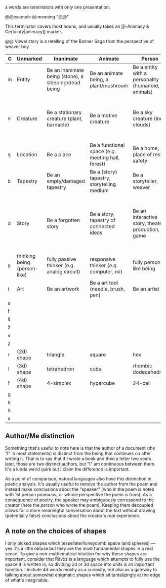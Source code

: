 `á` words are terminators with only one presentation:

@@example
`@@` meaning "@@"

This terminator covers most nouns, and usually takes an [[i-Animacy & Certainty|animacy]] marker.

@@ Vowel story is a retelling of the Banner Saga from the perspective of weaver boy

C | Unmarked | Inanimate | Animate | Person | Enigmatic
-|-|-|-|-|-
m | Entity | Be an inanimate being (stone), a sleeping/dead being | Be an animate being, a plant/mushroom | Be a entity with a personality (humanoid, animals) | Be a God/spirit, non-human (enigmatic) entity
n | Creature | Be a stationary creature (plant, barnacle) | Be a motive creature | Be a sky creature (incl clouds) | Be an extremophile (deep cave dweller, space creature, water bear) 
ŋ | Location | Be a place | Be a functional space (e.g. meeting hall, forest) | Be a home, place of rest, safety | Be a holy place
b | Tapestry | Be an empty/damaged tapestry | Be a (story) tapestry, storytelling medium | Be a storyteller, weaver | Be a prophet, god-storyteller 
d | Story | Be a forgotten story | Be a story, tapestry of connected ideas | Be an interactive story, theater production, game | Be a non-narrative story, tapestry of difficult (if not impossible) to follow ideas
p | thinking being (person-like) | fully passive thinker (e.g. analog circuit) | responsive thinker (e.g. computer, ml) | fully person-like being | enigmatic thinking being
t | Art | Be an artwork | Be a art tool (needle, brush, pen) | Be an artist | Be a world-weaver, mage, priest 
s |
f |
š |
ž |
v |
z |
r | (2d) shape | triangle | square | hex | circle
l | (3d) shape | tetrahedron | cube | rhombic dodecahedron | sphere
ř | (4d) shape | 4-simplex | hypercube | 24-cell | hyper-sphere
g | 
k | 
h | 
x | 

## Author/Me distinction
Something that's useful to note here is that the author of a document (the "I" in most statements) is distinct from the being that continues on after writing it. That is to say that if I wrote a book and then a letter two years later, those are two distinct authors, but "I" am continuous between them. It's a kinda weird quirk but I claim the difference is important.

As a point of comparison, natural languages also have this distinction in poetic analysis. It's usually useful to remove the author from the poem and instead make conclusions about the "speaker" (who in the poem is noted with 1st person pronouns, or whose perspective the poem is from). As a consequence of poetry, the speaker may ambiguously correspond to the creator (here the *person* who wrote the poem). Keeping them decoupled allows for a more meaningful conversation about the *text* without drawing (potentially false) conclusions about the creator's *real* experience.

## A note on the choices of shapes
I only picked shapes which tessellate/honeycomb space (and spheres) — yes it's a little obtuse but they are the most fundamental shapes in a real sense. To give a non-mathematical intuition for why these shapes are important, consider that Rāvòz is a language which attempts to fully use the space it is written in, so dividing 2d or 3d space into units is an important function. I include 4d words mostly as a curiosity, but also as a gateway to talking about somewhat enigmatic shapes which sit tantalizingly at the edge of what's imaginable.